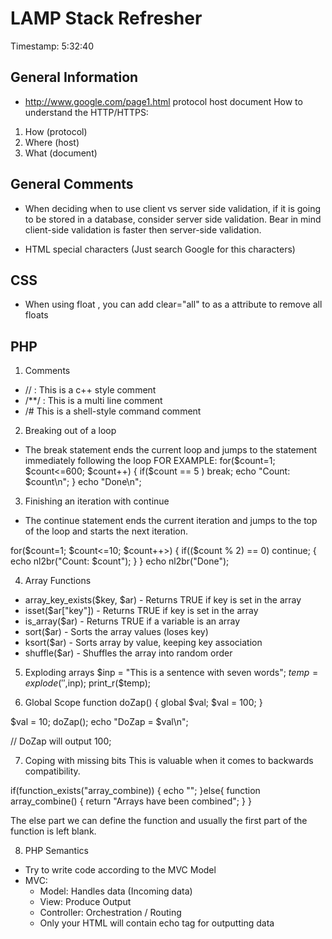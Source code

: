 # LAMP Stack Refresher

Timestamp: 5:32:40

## General Information
- http://www.google.com/page1.html
protocol host document 
How to understand the HTTP/HTTPS:
1. How (protocol)
2. Where (host)
3. What (document)

## General Comments
- When deciding when to use client vs server side validation, if it is going to be stored in a database, consider server side validation. Bear in mind client-side validation is faster then server-side validation. 

- HTML special characters (Just search Google for this characters)

## CSS
- When using float , you can add clear="all" to as a attribute to remove all floats

## PHP
1. Comments
- // : This is a c++ style comment
- /**/ : This is a multi line comment
- /# This is a shell-style command comment 

2. Breaking out of a loop
- The break statement ends the current loop and jumps to the statement immediately following the loop
FOR EXAMPLE:
for($count=1; $count<=600; $count++) {
    if($count == 5 ) break;
    echo "Count: $count\n";
}
echo "Done\n";

3. Finishing an iteration with continue 
- The continue statement ends the current iteration and jumps to the top of the loop and starts the next iteration. 

for($count=1; $count<=10; $count++>) {
    if(($count % 2) == 0) continue; {
        echo nl2br("Count: $count");
    }
}
echo nl2br("Done");

4. Array Functions
- array_key_exists($key, $ar) - Returns TRUE if key is set in the array
- isset($ar["key"]) - Returns TRUE if key is set in the array
- is_array($ar) - Returns TRUE if a variable is an array
- sort($ar) - Sorts the array values (loses key)
- ksort($ar) - Sorts array by value, keeping key association
- shuffle($ar) - Shuffles the array into random order

5. Exploding arrays
$inp = "This is a sentence with seven words";
$temp = explode(' ',$inp);
print_r($temp);

6. Global Scope
function doZap() {
    global $val;
    $val = 100;
}

$val = 10;
doZap();
echo "DoZap = $val\n";

// DoZap will output 100;

7. Coping with missing bits
This is valuable when it comes to backwards compatibility.

if(function_exists("array_combine)) {
    echo "";
}else{
    function array_combine() {
        return "Arrays have been combined";
    }
}

The else part we can define the function and usually the first part of the function is left blank.

8. PHP Semantics
- Try to write code according to the MVC Model
- MVC:
    - Model: Handles data (Incoming data)
    - View: Produce Output
    - Controller: Orchestration / Routing 
    - Only your HTML will contain echo tag for outputting data
